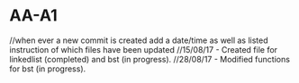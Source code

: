 # AA-A1

//when ever a new commit is created add a date/time as well as listed instruction of which files have been updated
//15/08/17 - Created file for linkedlist (completed) and bst (in progress). 
//28/08/17 - Modified functions for bst (in progress).
